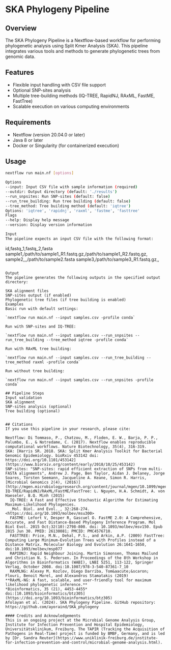 # SKA Phylogeny Pipeline

## Overview

The SKA Phylogeny Pipeline is a Nextflow-based workflow for performing phylogenetic analysis using Split Kmer Analysis (SKA). This pipeline integrates various tools and methods to generate phylogenetic trees from genomic data.

## Features

- Flexible input handling with CSV file support
- Optional SNP-sites analysis
- Multiple tree-building methods (IQ-TREE, RapidNJ, RAxML, FastME, FastTree)
- Scalable execution on various computing environments

## Requirements

- Nextflow (version 20.04.0 or later)
- Java 8 or later
- Docker or Singularity (for containerized execution)

## Usage

```bash
nextflow run main.nf [options]

Options
--input: Input CSV file with sample information (required)
--outdir: Output directory (default: './results')
--run_snpsites: Run SNP-sites (default: false)
--run_tree_building: Run tree building (default: false)
--tree_method: Tree building method (default: 'iqtree')
Options: 'iqtree', 'rapidnj', 'raxml', 'fastme', 'fasttree'
Flags
--help: Display help message
--version: Display version information

Input
The pipeline expects an input CSV file with the following format:

```
id,fastq_1,fastq_2,fasta
sample1,/path/to/sample1_R1.fastq.gz,/path/to/sample1_R2.fastq.gz,
sample2,,,/path/to/sample2.fasta
sample3,/path/to/sample3_R1.fastq.gz,,
```

Output
The pipeline generates the following outputs in the specified output directory:

SKA alignment files
SNP-sites output (if enabled)
Phylogenetic tree files (if tree building is enabled)
Examples
Basic run with default settings:

`nextflow run main.nf --input samples.csv -profile conda`

Run with SNP-sites and IQ-TREE:

`nextflow run main.nf --input samples.csv --run_snpsites --run_tree_building --tree_method iqtree -profile conda`

Run with RAxML tree building:

`nextflow run main.nf --input samples.csv --run_tree_building --tree_method raxml -profile conda`

Run without tree building:

`nextflow run main.nf --input samples.csv --run_snpsites -profile conda`

## Pipeline Steps
Input validation
SKA alignment
SNP-sites analysis (optional)
Tree building (optional)


## Citations
If you use this pipeline in your research, please cite:

Nextflow: Di Tommaso, P., Chatzou, M., Floden, E. W., Barja, P. P., Palumbo, E., & Notredame, C. (2017). Nextflow enables reproducible computational workflows. Nature Biotechnology, 35(4), 316-319.
SKA: [Harris SR. 2018. SKA: Split Kmer Analysis Toolkit for Bacterial Genomic Epidemiology. bioRxiv 453142 doi: https://doi.org/10.1101/453142](https://www.biorxiv.org/content/early/2018/10/25/453142)
SNP-sites: "SNP-sites: rapid efficient extraction of SNPs from multi-FASTA alignments", Andrew J. Page, Ben Taylor, Aidan J. Delaney, Jorge Soares, Torsten Seemann, Jacqueline A. Keane, Simon R. Harris, [Microbial Genomics 2(4), (2016)](http://mgen.microbiologyresearch.org/content/journal/mgen/10.1099/mgen.0.000056)
IQ-TREE/RapidNJ/RAxML/FastME/FastTree: L. Nguyen, H.A. Schmidt, A. von Haeseler, B.Q. Minh (2015)
  IQ-TREE: A Fast and Effective Stochastic Algorithm for Estimating Maximum-Likelihood Phylogenies.
  _Mol. Biol. and Evol._, 32:268-274. <https://doi.org/10.1093/molbev/msu300>
  FASTME: Lefort V, Desper R, Gascuel O. FastME 2.0: A Comprehensive, Accurate, and Fast Distance-Based Phylogeny Inference Program. Mol Biol Evol. 2015 Oct;32(10):2798-800. doi: 10.1093/molbev/msv150. Epub 2015 Jun 30. PMID: 26130081; PMCID: PMC4576710.
  FASTTREE: Price, M.N., Dehal, P.S., and Arkin, A.P. (2009) FastTree: Computing Large Minimum-Evolution Trees with Profiles instead of a Distance Matrix. Molecular Biology and Evolution 26:1641-1650, doi:10.1093/molbev/msp077
  RAPIDNJ: Rapid Neighbour Joining. Martin Simonsen, Thomas Mailund and Christian N. S. Pedersen. In Proceedings of the 8th Workshop in Algorithms in Bioinformatics (WABI), LNBI 5251, 113-122, Springer Verlag, October 2008. doi:10.1007/978-3-540-87361-7_10
  RAXMLNG: Alexey M. Kozlov, Diego Darriba, Tom&aacute;&scaron; Flouri, Benoit Morel, and Alexandros Stamatakis (2019)
**RAxML-NG: A fast, scalable, and user-friendly tool for maximum likelihood phylogenetic inference.** 
*Bioinformatics, 35 (21), 4453-4455* 
doi:[10.1093/bioinformatics/btz305](https://doi.org/10.1093/bioinformatics/btz305)
Afolayan et al. (2024). SKA Phylogeny Pipeline. GitHub repository: https://github.com/ayoraind/SKA_phylogeny

#### Credits and Acknowledgements
This is an ongoing project at the Microbial Genome Analysis Group, Institute for Infection Prevention and Hospital Epidemiology, Üniversitätsklinikum, Freiburg. The TAPIR (Tracking the Acquisition of Pathogens in Real-Time) project is funded by BMBF, Germany, and is led by [Dr. Sandra Reuter](https://www.uniklinik-freiburg.de/institute-for-infection-prevention-and-control/microbial-genome-analysis.html).